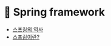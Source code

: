 # 🌿 Spring framework

- [스프링의 역사](md/HistoryOfSpring/README.md)
- [스프링이란?](md/WhatIsASpring%3F/README.md)